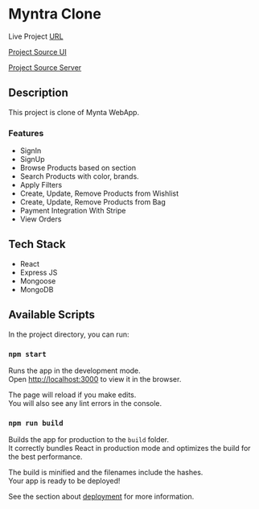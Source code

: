 # Myntra Clone

Live Project [URL](http://13.126.37.93:5500/)

[Project Source UI](https://github.com/kr017/MyntraUI)

[Project Source Server](https://github.com/kr017/MyntraBackend)

## Description

This project is clone of Mynta WebApp.

### Features

- SignIn
- SignUp
- Browse Products based on section
- Search Products with color, brands.
- Apply Filters
- Create, Update, Remove Products from Wishlist
- Create, Update, Remove Products from Bag
- Payment Integration With Stripe
- View Orders

## Tech Stack

- React
- Express JS
- Mongoose
- MongoDB

## Available Scripts

In the project directory, you can run:

### `npm start`

Runs the app in the development mode.\
Open [http://localhost:3000](http://localhost:3000) to view it in the browser.

The page will reload if you make edits.\
You will also see any lint errors in the console.

### `npm run build`

Builds the app for production to the `build` folder.\
It correctly bundles React in production mode and optimizes the build for the best performance.

The build is minified and the filenames include the hashes.\
Your app is ready to be deployed!

See the section about [deployment](https://facebook.github.io/create-react-app/docs/deployment) for more information.
